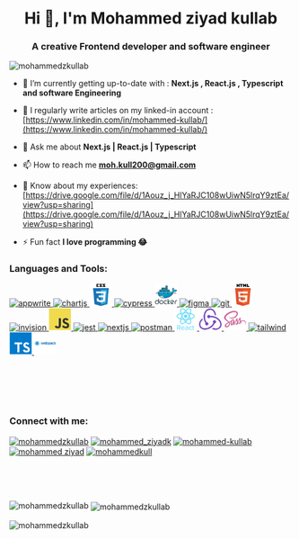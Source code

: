 <h1 align="center">Hi 👋, I'm Mohammed ziyad kullab</h1>
<h3 align="center">A creative Frontend developer and software engineer</h3>

<p align="left"> <img src="https://komarev.com/ghpvc/?username=mohammedzkullab&label=Profile%20views&color=0e75b6&style=flat" alt="mohammedzkullab" /> </p>

- 🌱 I’m currently getting up-to-date with : **Next.js , React.js , Typescript and software Engineering**

- 📝 I regularly write articles on my linked-in account : [https://www.linkedin.com/in/mohammed-kullab/](https://www.linkedin.com/in/mohammed-kullab/)

- 💬 Ask me about **Next.js | React.js | Typescript**

- 📫 How to reach me **moh.kull200@gmail.com**

- 📄 Know about my experiences: [https://drive.google.com/file/d/1Aouz_j_HlYaRJC108wUiwN5lrqY9ztEa/view?usp=sharing](https://drive.google.com/file/d/1Aouz_j_HlYaRJC108wUiwN5lrqY9ztEa/view?usp=sharing)

- ⚡ Fun fact **I love programming 😂**

<h3 align="left">Languages and Tools:</h3>
<p align="left"> <a href="https://appwrite.io" target="_blank" rel="noreferrer"> <img src="https://www.vectorlogo.zone/logos/appwriteio/appwriteio-icon.svg" alt="appwrite" width="40" height="40"/> </a> <a href="https://www.chartjs.org" target="_blank" rel="noreferrer"> <img src="https://www.chartjs.org/media/logo-title.svg" alt="chartjs" width="40" height="40"/> </a> <a href="https://www.w3schools.com/css/" target="_blank" rel="noreferrer"> <img src="https://raw.githubusercontent.com/devicons/devicon/master/icons/css3/css3-original-wordmark.svg" alt="css3" width="40" height="40"/> </a> <a href="https://www.cypress.io" target="_blank" rel="noreferrer"> <img src="https://raw.githubusercontent.com/simple-icons/simple-icons/6e46ec1fc23b60c8fd0d2f2ff46db82e16dbd75f/icons/cypress.svg" alt="cypress" width="40" height="40"/> </a> <a href="https://www.docker.com/" target="_blank" rel="noreferrer"> <img src="https://raw.githubusercontent.com/devicons/devicon/master/icons/docker/docker-original-wordmark.svg" alt="docker" width="40" height="40"/> </a> <a href="https://www.figma.com/" target="_blank" rel="noreferrer"> <img src="https://www.vectorlogo.zone/logos/figma/figma-icon.svg" alt="figma" width="40" height="40"/> </a> <a href="https://git-scm.com/" target="_blank" rel="noreferrer"> <img src="https://www.vectorlogo.zone/logos/git-scm/git-scm-icon.svg" alt="git" width="40" height="40"/> </a> <a href="https://www.w3.org/html/" target="_blank" rel="noreferrer"> <img src="https://raw.githubusercontent.com/devicons/devicon/master/icons/html5/html5-original-wordmark.svg" alt="html5" width="40" height="40"/> </a> <a href="https://www.invisionapp.com/" target="_blank" rel="noreferrer"> <img src="https://www.vectorlogo.zone/logos/invisionapp/invisionapp-icon.svg" alt="invision" width="40" height="40"/> </a> <a href="https://developer.mozilla.org/en-US/docs/Web/JavaScript" target="_blank" rel="noreferrer"> <img src="https://raw.githubusercontent.com/devicons/devicon/master/icons/javascript/javascript-original.svg" alt="javascript" width="40" height="40"/> </a> <a href="https://jestjs.io" target="_blank" rel="noreferrer"> <img src="https://www.vectorlogo.zone/logos/jestjsio/jestjsio-icon.svg" alt="jest" width="40" height="40"/> </a> <a href="https://nextjs.org/" target="_blank" rel="noreferrer"> <img src="https://cdn.worldvectorlogo.com/logos/nextjs-2.svg" alt="nextjs" width="40" height="40"/> </a> <a href="https://postman.com" target="_blank" rel="noreferrer"> <img src="https://www.vectorlogo.zone/logos/getpostman/getpostman-icon.svg" alt="postman" width="40" height="40"/> </a> <a href="https://reactjs.org/" target="_blank" rel="noreferrer"> <img src="https://raw.githubusercontent.com/devicons/devicon/master/icons/react/react-original-wordmark.svg" alt="react" width="40" height="40"/> </a> <a href="https://redux.js.org" target="_blank" rel="noreferrer"> <img src="https://raw.githubusercontent.com/devicons/devicon/master/icons/redux/redux-original.svg" alt="redux" width="40" height="40"/> </a> <a href="https://sass-lang.com" target="_blank" rel="noreferrer"> <img src="https://raw.githubusercontent.com/devicons/devicon/master/icons/sass/sass-original.svg" alt="sass" width="40" height="40"/> </a> <a href="https://tailwindcss.com/" target="_blank" rel="noreferrer"> <img src="https://www.vectorlogo.zone/logos/tailwindcss/tailwindcss-icon.svg" alt="tailwind" width="40" height="40"/> </a> <a href="https://www.typescriptlang.org/" target="_blank" rel="noreferrer"> <img src="https://raw.githubusercontent.com/devicons/devicon/master/icons/typescript/typescript-original.svg" alt="typescript" width="40" height="40"/> </a> <a href="https://webpack.js.org" target="_blank" rel="noreferrer"> <img src="https://raw.githubusercontent.com/devicons/devicon/d00d0969292a6569d45b06d3f350f463a0107b0d/icons/webpack/webpack-original-wordmark.svg" alt="webpack" width="40" height="40"/> </a> </p>

<br />
<br />
<br />
<br />

<h3 align="left">Connect with me:</h3>
<p align="left">
<a href="https://dev.to/mohammedzkullab" target="blank"><img align="center" src="https://raw.githubusercontent.com/rahuldkjain/github-profile-readme-generator/master/src/images/icons/Social/devto.svg" alt="mohammedzkullab" height="30" width="40" /></a>
<a href="https://twitter.com/mohammed_ziyadk" target="blank"><img align="center" src="https://raw.githubusercontent.com/rahuldkjain/github-profile-readme-generator/master/src/images/icons/Social/twitter.svg" alt="mohammed_ziyadk" height="30" width="40" /></a>
<a href="https://linkedin.com/in/mohammed-kullab" target="blank"><img align="center" src="https://raw.githubusercontent.com/rahuldkjain/github-profile-readme-generator/master/src/images/icons/Social/linked-in-alt.svg" alt="mohammed-kullab" height="30" width="40" /></a>
<a href="https://fb.com/mohammed ziyad" target="blank"><img align="center" src="https://raw.githubusercontent.com/rahuldkjain/github-profile-readme-generator/master/src/images/icons/Social/facebook.svg" alt="mohammed ziyad" height="30" width="40" /></a>
<a href="https://www.leetcode.com/mohammedkull" target="blank"><img align="center" src="https://raw.githubusercontent.com/rahuldkjain/github-profile-readme-generator/master/src/images/icons/Social/leet-code.svg" alt="mohammedkull" height="30" width="40" /></a>
</p>
<br />
<br />
<br />




<p><img align="left" src="https://github-readme-stats.vercel.app/api/top-langs?username=mohammedzkullab&show_icons=true&locale=en&layout=compact" alt="mohammedzkullab" /></p>

<p>&nbsp;<img align="center" src="https://github-readme-stats.vercel.app/api?username=mohammedzkullab&show_icons=true&locale=en" alt="mohammedzkullab" /></p>

<p><img align="center" src="https://github-readme-streak-stats.herokuapp.com/?user=mohammedzkullab&" alt="mohammedzkullab" /></p>
